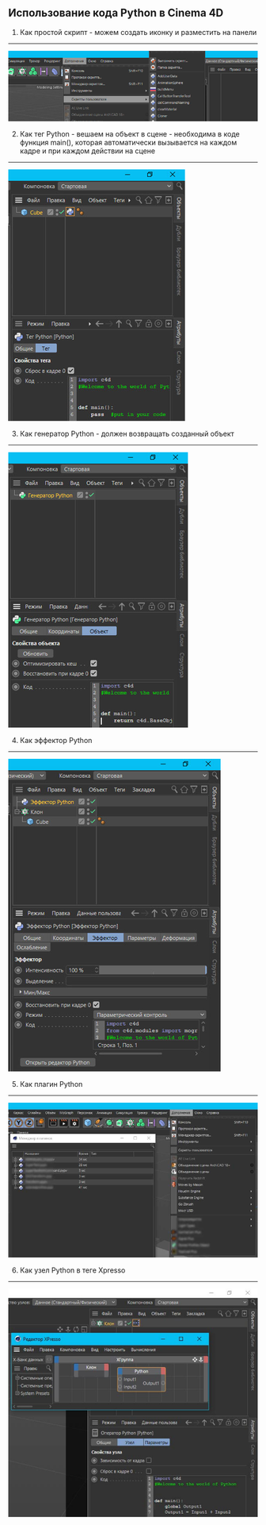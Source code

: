 ## Использование кода Python в Cinema 4D

1. Как простой скрипт - можем создать иконку и разместить на панели
***
![изображение скрипта](img/script.jpg)

2. Как тег Python - вешаем на объект в сцене - необходима в коде функция main(), которая автоматически вызывается на каждом кадре и при каждом действии на сцене
***
![изображение тега питон](img/tagpython.jpg)

3. Как генератор Python - должен возвращать созданный объект
***
![изображение генератора питон](img/generator.jpg)

4. Как эффектор Python
***
![изображение эффектора питон'](img/effector.jpg)

5. Как плагин Python
***
![изображение плагинов питон](img/plugin.jpg)

6. Как узел Python в теге Xpresso
***
![изображение узла Xpresso питон](img/xpresso.jpg)